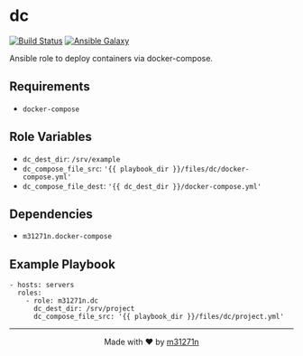 # dc

[![Build Status](https://travis-ci.org/m31271n/ansible-role-dc.svg?branch=master)](https://travis-ci.org/m31271n/ansible-role-dc)
[![Ansible Galaxy](https://img.shields.io/badge/galaxy-m31271n.dc-blue.svg)](https://galaxy.ansible.com/m31271n/dc)

Ansible role to deploy containers via docker-compose.

## Requirements

+ `docker-compose`

## Role Variables

+ `dc_dest_dir`: `/srv/example`
+ `dc_compose_file_src`: `'{{ playbook_dir }}/files/dc/docker-compose.yml'`
+ `dc_compose_file_dest`: `'{{ dc_dest_dir }}/docker-compose.yml'`

## Dependencies

+ `m31271n.docker-compose`

## Example Playbook

```
- hosts: servers
  roles:
    - role: m31271n.dc
      dc_dest_dir: /srv/project
      dc_compose_file_src: '{{ playbook_dir }}/files/dc/project.yml'
```

* * *

<p align="center">Made with ❤ by <a href="http://index.m31271n.com">m31271n</a></p>
